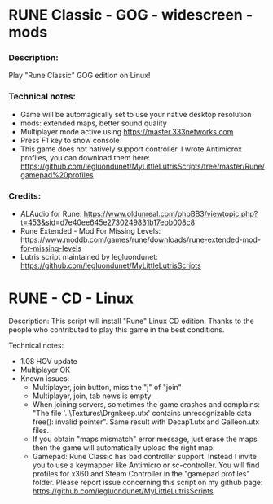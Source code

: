 # RUNE Classic - GOG - widescreen - mods
### Description:
Play "Rune Classic" GOG edition on Linux!
### Technical notes:
- Game will be automagically set to use your native desktop resolution
- mods: extended maps, better sound quality
- Multiplayer mode active using https://master.333networks.com
- Press F1 key to show console
- This game does not natively support controller. I wrote Antimicrox profiles, you can download them here:
https://github.com/legluondunet/MyLittleLutrisScripts/tree/master/Rune/gamepad%20profiles
### Credits:
- ALAudio for Rune: https://www.oldunreal.com/phpBB3/viewtopic.php?t=453&sid=d7e40ee645e2730249831b17ebb008c8
- Rune Extended - Mod For Missing Levels: https://www.moddb.com/games/rune/downloads/rune-extended-mod-for-missing-levels
- Lutris script maintained by legluondunet: https://github.com/legluondunet/MyLittleLutrisScripts

# RUNE - CD - Linux 

Description:
This script will install "Rune" Linux CD edition.
Thanks to the people who contributed to play this game in the best conditions.

Technical notes:
- 1.08 HOV update
- Multiplayer OK
- Known issues:
  - Multiplayer, join button, miss the "j" of "join"
  - Multiplayer, join, tab news is empty
  - When joining servers, sometimes the game crashes and complains: "The file '..\Textures\Drgnkeep.utx' contains unrecognizable data free(): invalid pointer". Same result with Decap1.utx and Galleon.utx files.
  - If you obtain "maps mismatch" error message, just erase the maps then the game will automatically upload the right map.
  - Gamepad: Rune Classic has bad controller support. Instead I invite you to use a keymapper like Antimicro or sc-controller. You will find profiles for x360 and Steam Controller in the "gamepad profiles" folder.
Please report issue concerning this script on my github page:
https://github.com/legluondunet/MyLittleLutrisScripts

